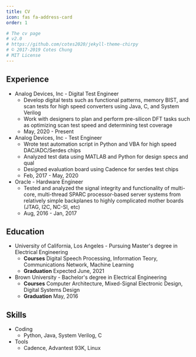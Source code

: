```yaml
---
title: CV
icon: fas fa-address-card
order: 1

# The cv page
# v2.0
# https://github.com/cotes2020/jekyll-theme-chirpy
# © 2017-2019 Cotes Chung
# MIT License
---
```


## Experience
- Analog Devices, Inc - Digital Test Engineer
  - Develop digital tests such as functional patterns, memory BIST, and scan tests for high speed converters using Java, C, and System Verilog
  - Work with designers to plan and perform pre-silicon DFT tasks such as optimizing scan test speed and determining test coverage
  - May, 2020 - Present
- Analog Devices, Inc - Test Engineer
  - Wrote test automation script in Python and VBA for high speed DAC/ADC/Serdes chips
  - Analyzed test data using MATLAB and Python for design specs and qual
  - Designed evaluation board using Cadence for serdes test chips
  - Feb, 2017 - May, 2020
- Oracle - Hardware Engineer
  - Tested and analyzed the signal integrity and functionality of multi-core, multi-thread SPARC processor-based server systems from relatively simple backplanes to highly complicated mother boards (JTAG, I2C, NC-SI, etc)
  - Aug, 2016 - Jan, 2017

## Education
- University of California, Los Angeles - Pursuing Master's degree in Electrical Engineering 
  - **Courses** Digital Speech Processing, Information Teory, Communications Network, Machine Learning
  - **Graduation** Expected June, 2021
- Brown University - Bachelor's degree in Electrical Engineering 
  - **Courses** Computer Architecture, Mixed-Signal Electronic Design, Digital Systems Design
  - **Graduation** May, 2016
  
## Skills
- Coding
  - Python, Java, System Verilog, C
- Tools 
  - Cadence, Advantest 93K, Linux 
